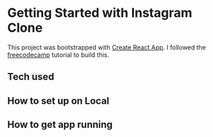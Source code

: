 # Getting Started with Instagram Clone

This project was bootstrapped with [Create React App](https://github.com/facebook/create-react-app). I followed the [freecodecamp](https://www.youtube.com/watch?v=mDgEqoQUBgk&t=28s) tutorial to build this.

## Tech used

## How to set up on Local

## How to get app running

